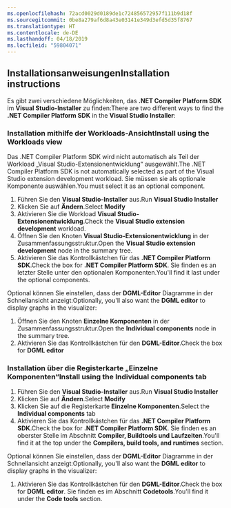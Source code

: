 ```yaml
---
ms.openlocfilehash: 72acd0029d0189de1c724856572957f111b9d18f
ms.sourcegitcommit: 0be8a279af6d8a43e03141e349d3efd5d35f8767
ms.translationtype: HT
ms.contentlocale: de-DE
ms.lasthandoff: 04/18/2019
ms.locfileid: "59804071"
---
```

## <a name="installation-instructions"></a><span data-ttu-id="43adc-101">Installationsanweisungen</span><span class="sxs-lookup"><span data-stu-id="43adc-101">Installation instructions</span></span> 

<span data-ttu-id="43adc-102">Es gibt zwei verschiedene Möglichkeiten, das **.NET Compiler Platform SDK** im **Visual Studio-Installer** zu finden:</span><span class="sxs-lookup"><span data-stu-id="43adc-102">There are two different ways to find the **.NET Compiler Platform SDK** in the **Visual Studio Installer**:</span></span>

### <a name="install-using-the-workloads-view"></a><span data-ttu-id="43adc-103">Installation mithilfe der Workloads-Ansicht</span><span class="sxs-lookup"><span data-stu-id="43adc-103">Install using the Workloads view</span></span>

<span data-ttu-id="43adc-104">Das .NET Compiler Platform SDK wird nicht automatisch als Teil der Workload „Visual Studio-Extensionentwicklung“ ausgewählt.</span><span class="sxs-lookup"><span data-stu-id="43adc-104">The .NET Compiler Platform SDK is not automatically selected as part of the Visual Studio extension development workload.</span></span> <span data-ttu-id="43adc-105">Sie müssen sie als optionale Komponente auswählen.</span><span class="sxs-lookup"><span data-stu-id="43adc-105">You must select it as an optional component.</span></span>

1. <span data-ttu-id="43adc-106">Führen Sie den **Visual Studio-Installer** aus.</span><span class="sxs-lookup"><span data-stu-id="43adc-106">Run **Visual Studio Installer**</span></span> 
1. <span data-ttu-id="43adc-107">Klicken Sie auf **Ändern**.</span><span class="sxs-lookup"><span data-stu-id="43adc-107">Select **Modify**</span></span> 
1. <span data-ttu-id="43adc-108">Aktivieren Sie die Workload **Visual Studio-Extensionentwicklung**.</span><span class="sxs-lookup"><span data-stu-id="43adc-108">Check the **Visual Studio extension development** workload.</span></span>
1. <span data-ttu-id="43adc-109">Öffnen Sie den Knoten **Visual Studio-Extensionentwicklung** in der Zusammenfassungsstruktur.</span><span class="sxs-lookup"><span data-stu-id="43adc-109">Open the **Visual Studio extension development** node in the summary tree.</span></span>
1. <span data-ttu-id="43adc-110">Aktivieren Sie das Kontrollkästchen für das **.NET Compiler Platform SDK**.</span><span class="sxs-lookup"><span data-stu-id="43adc-110">Check the box for **.NET Compiler Platform SDK**.</span></span> <span data-ttu-id="43adc-111">Sie finden es an letzter Stelle unter den optionalen Komponenten.</span><span class="sxs-lookup"><span data-stu-id="43adc-111">You'll find it last under the optional components.</span></span>

<span data-ttu-id="43adc-112">Optional können Sie einstellen, dass der **DGML-Editor** Diagramme in der Schnellansicht anzeigt:</span><span class="sxs-lookup"><span data-stu-id="43adc-112">Optionally, you'll also want the **DGML editor** to display graphs in the visualizer:</span></span>

1. <span data-ttu-id="43adc-113">Öffnen Sie den Knoten **Einzelne Komponenten** in der Zusammenfassungsstruktur.</span><span class="sxs-lookup"><span data-stu-id="43adc-113">Open the **Individual components** node in the summary tree.</span></span>
1. <span data-ttu-id="43adc-114">Aktivieren Sie das Kontrollkästchen für den **DGML-Editor**.</span><span class="sxs-lookup"><span data-stu-id="43adc-114">Check the box for **DGML editor**</span></span>

### <a name="install-using-the-individual-components-tab"></a><span data-ttu-id="43adc-115">Installation über die Registerkarte „Einzelne Komponenten“</span><span class="sxs-lookup"><span data-stu-id="43adc-115">Install using the Individual components tab</span></span>

1. <span data-ttu-id="43adc-116">Führen Sie den **Visual Studio-Installer** aus.</span><span class="sxs-lookup"><span data-stu-id="43adc-116">Run **Visual Studio Installer**</span></span> 
1. <span data-ttu-id="43adc-117">Klicken Sie auf **Ändern**.</span><span class="sxs-lookup"><span data-stu-id="43adc-117">Select **Modify**</span></span> 
1. <span data-ttu-id="43adc-118">Klicken Sie auf die Registerkarte **Einzelne Komponenten**.</span><span class="sxs-lookup"><span data-stu-id="43adc-118">Select the **Individual components** tab</span></span> 
1. <span data-ttu-id="43adc-119">Aktivieren Sie das Kontrollkästchen für das **.NET Compiler Platform SDK**.</span><span class="sxs-lookup"><span data-stu-id="43adc-119">Check the box for **.NET Compiler Platform SDK**.</span></span> <span data-ttu-id="43adc-120">Sie finden es an oberster Stelle im Abschnitt **Compiler, Buildtools und Laufzeiten**.</span><span class="sxs-lookup"><span data-stu-id="43adc-120">You'll find it at the top under the **Compilers, build tools, and runtimes** section.</span></span>

<span data-ttu-id="43adc-121">Optional können Sie einstellen, dass der **DGML-Editor** Diagramme in der Schnellansicht anzeigt:</span><span class="sxs-lookup"><span data-stu-id="43adc-121">Optionally, you'll also want the **DGML editor** to display graphs in the visualizer:</span></span>

1. <span data-ttu-id="43adc-122">Aktivieren Sie das Kontrollkästchen für den **DGML-Editor**.</span><span class="sxs-lookup"><span data-stu-id="43adc-122">Check the box for **DGML editor**.</span></span> <span data-ttu-id="43adc-123">Sie finden es im Abschnitt **Codetools**.</span><span class="sxs-lookup"><span data-stu-id="43adc-123">You'll find it under the **Code tools** section.</span></span>
